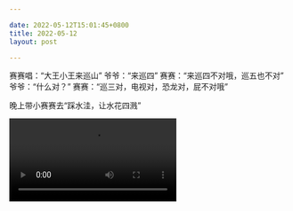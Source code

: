 ```yaml
---

date: 2022-05-12T15:01:45+0800
title: 2022-05-12
layout: post

---
```


赛赛唱：“大王小王来巡山”
爷爷：“来巡四”
赛赛：“来巡四不对哦，巡五也不对”
爷爷：“什么对？”
赛赛：“巡三对，电视对，恐龙对，屁不对哦”

晚上带小赛赛去“踩水洼，让水花四溅”

<video src="https://ohsaisai.oss-cn-shanghai.aliyuncs.com/2022/05/2022-05-12-1.mp4" controls="controls"> </video>
